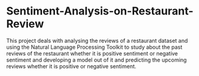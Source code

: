 # Sentiment-Analysis-on-Restaurant-Review
This project deals with analysing the reviews of a restaurant dataset and using the Natural Language Processing Toolkit to study about  the past reviews of the restaurant  whether it is positive sentiment or negative sentiment and developing a model out of it and predicting the upcoming reviews whether it is positive or negative sentiment.
